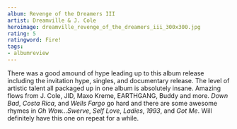 ```yaml
---
album: Revenge of the Dreamers III
artist: Dreamville & J. Cole
heroimage: dreamville_revenge_of_the_dreamers_iii_300x300.jpg
rating: 5
ratingword: Fire!
tags:
- albumreview
---
```

There was a good amound of hype leading up to this album release including the
invitation hype, singles, and documentary release. The level of artistic talent
all packaged up in one album is absolutely insane. Amazing flows from J. Cole,
JID, Maxo Kreme, EARTHGANG, Buddy and more. _Down Bad_, _Costa Rica_, and _Wells
Fargo_ go hard and there are some awesome rhymes in _Oh Wow...Swerve_, _Self
Love_, _Ladies_, _1993_, and _Got Me_. Will definitely have this one on repeat
for a while.
